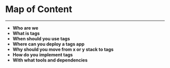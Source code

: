 # Map of Content
---
- **Who are we**
- **What is tags**
- **When should you use tags**
- **Where can you deploy a tags app**
- **Why should you move from x or y stack to tags**
- **How do you implement tags**
- **With what tools and dependencies**